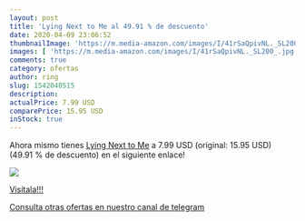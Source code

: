 ```yaml
---
layout: post
title: 'Lying Next to Me al 49.91 % de descuento'
date: 2020-04-09 23:06:52
thumbnailImage: 'https://m.media-amazon.com/images/I/41rSaQpivNL._SL200_.jpg'
images: [ 'https://m.media-amazon.com/images/I/41rSaQpivNL._SL200_.jpg' ]
comments: true
category: ofertas
author: ring
slug: 1542040515
description:
actualPrice: 7.99 USD
comparePrice: 15.95 USD
inStock: true
---
```


Ahora mismo tienes [Lying Next to Me](https://www.amazon.com/dp/1542040515/?tag=redken08-20) a 7.99 USD (original: 15.95 USD) (49.91 %  de descuento) en el siguiente enlace!

[![](https://m.media-amazon.com/images/I/41rSaQpivNL._SL200_.jpg)](https://www.amazon.com/dp/1542040515/?tag=redken08-20)

[Visítala!!!](https://www.amazon.com/dp/1542040515/?tag=redken08-20)

[Consulta otras ofertas en nuestro canal de telegram](https://t.me/s/ofertas25)
